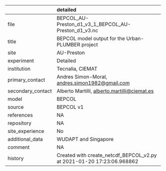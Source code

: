 |                   | detailed                                                              |
|:------------------|:----------------------------------------------------------------------|
| file              | BEPCOL_AU-Preston_d1_v3_1_BEPCOL_AU-Preston_d1_v3.nc                  |
| title             | BEPCOL model output for the Urban-PLUMBER project                     |
| site              | AU-Preston                                                            |
| experiment        | Detailed                                                              |
| institution       | Tecnalia, CIEMAT                                                      |
| primary_contact   | Andres Simon-Moral, andres.simon1982@gmail.com                        |
| secondary_contact | Alberto Martilli, alberto.martilli@ciemat.es                          |
| model             | BEPCOL                                                                |
| source            | BEPCOL v1                                                             |
| references        | NA                                                                    |
| repository        | NA                                                                    |
| site_experience   | No                                                                    |
| additional_data   | WUDAPT and Singapore                                                  |
| comment           | NA                                                                    |
| history           | Created with create_netcdf_BEPCOL_v2.py at 2021-01-20 17:23:06.968862 |
